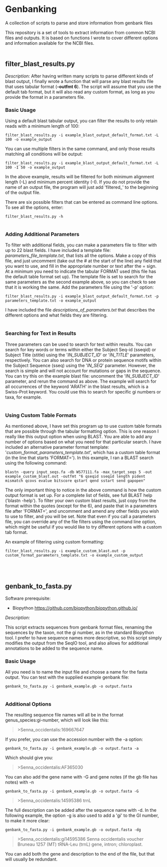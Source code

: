 # Genbanking
A collection of scripts to parse and store information from genbank files

This repository is a set of tools to extract information from common NCBI files and outputs. It is based on functions I wrote to cover different options and information available for the NCBI files.
<br></br>
## filter_blast_results.py

*Description:*
After having written many scripts to parse different kinds of blast output, I finally wrote a function that will parse any blast results file that uses tabular format (**-outfmt 6**). The script will assume that you use the default tab format, but it will also read any custom format, as long as you provide the format in a parameters file. 

### Basic Usage

Using a default blast tabular output, you can filter the results to only retain reads with a minimum length of 100:

`filter_blast_results.py -i example_blast_output_default_format.txt -L 100 -o example_output`

You can use multiple filters in the same command, and only those results matching all conditions will be output:

`filter_blast_results.py -i example_blast_output_default_format.txt -L 100 -I 50 -o example_output`

In the above example, results will be filtered for both minimum alignment length (-L) and minimum percent identity (-I). If you do not provide the name of an output file, the program will just add 'filtered_' to the beginning of the output file. 

There are six possible filters that can be entered as command line options. To see all the options, enter:

`filter_blast_results.py -h`
<br></br>
### Adding Additional Parameters

To filter with additional fields, you can make a parameters file to filter with up to 22 blast fields. I have included a template file: *parameters_file_template.txt*, that lists all the options. Make a copy of this file, and just uncomment (take out the # at the start of the line) any field that you want to use, and fill in the appropriate number or text after the = sign. At a minimum you need to indicate the tabular FORMAT used (this file has the default table format set up). The template file is set to search for the same parameters as the second example above, so you can check to see that it is working the same. Add the parameters file using the '-p' option:

`filter_blast_results.py -i example_blast_output_default_format.txt -p parameters_template.txt -o example_output`

I have included the file *descriptions_of_parameters.txt* that describes the different options and what fields they are filtering. 
<br></br>
### Searching for Text in Results

Three parameters can be used to search for text within results. You can search for key words or terms within either the Subject Seq-id (sseqid) or Subject Title (stitle) using the '*IN_SUBJECT_ID*' or '*IN_TITLE*' parameters, respectively. You can also search for DNA or protein sequence motifs within the Subject Sequence (sseq) using the '*IN_SEQ*' parameter. However, the search is simple and will not account for mutations or gaps in the sequence. You can try this on the example blast file: uncomment the '*IN_SUBJECT_ID*' parameter, and rerun the command as above. The example will search for all occurrences of the keyword 'ARATH' in the blast results, which is a Swiss-Prot keyword. You could use this to search for specific gi numbers or taxa, for example. 
<br></br>
### Using Custom Table Formats

As mentioned above, I have set this program up to use custom table formats that are possible through the tabular formatting option. This is one reason I really like this output option when using BLAST. You are able to add any number of options based on what you need for that particular search. I have included an alternative parameter format template: '*custom_format_parameters_template.txt*', which has a custom table format (in the line that starts 'FORMAT='). In this example, I ran a BLAST search using the following command:

`blastn -query input_seqs.fa -db WS77111.fa -max_target_seqs 5 -out example_custom_blast.out -outfmt "6 qseqid sseqid length pident mismatch qcovs evalue bitscore qstart qend sstart send gapopen"`

The only important thing to notice in the above command is how the custom output format is set up. For a complete list of fields, see full BLAST help ('blastn -help'). To filter your own custom blast results, just copy from the format within the quotes (except for the 6), and paste that in a parameters file after 'FORMAT=', and uncomment and amend any other fields you wish to use to filter, and you will be set. Note that even if you call a parameters file, you can override any of the file filters using the command line option, which might be useful if you would like to try different options with a custom tab format.

An example of filtering using custom formatting:

`filter_blast_results.py -i example_custom_blast.out -p custom_format_parameters_template.txt -o example_custom_output`
<br></br>
<br></br>
## genbank_to_fasta.py

Software prerequisite:

* Biopython https://github.com/biopython/biopython.github.io/

*Description:*

This script extracts sequences from genbank format files, renaming the sequences by the taxon, not the gi number, as in the standard Biopython tool. I prefer to have sequence names more descriptive, so this script simply modifies the output from the SeqIO tool, and also allows for additional annotations to be added to the sequence name. 

### Basic Usage

All you need is to name the input file and choose a name for the fasta output. You can test with the supplied example genbank file:

`genbank_to_fasta.py -i genbank_example.gb -o output.fasta`
<br></br>
### Additional Options

The resulting sequence file names will all be in the format genus_species:gi-number, which will look like this:

>\>Senna_occidentalis:169667647 

If you prefer, you can use the accession number with the -a option: 

`genbank_to_fasta.py -i genbank_example.gb -o output.fasta -a`

Which should give you:

>\>Senna_occidentalis:AF365030

You can also add the gene name with -G and gene notes (if the gb file has notes) with -n

`genbank_to_fasta.py -i genbank_example.gb -o output.fasta -G`

>\>Senna_occidentalis:14595386 trnL

The full description can be added after the sequence name with -d. In the following example, the option -g is also used to add a 'gi' to the GI number, to make it more clear:

`genbank_to_fasta.py -i genbank_example.gb -o output.fasta -dg`

>\>Senna_occidentalis:gi14595386 Senna occidentalis voucher Bruneau 1257 (MT) tRNA-Leu (trnL) gene, intron; chloroplast.

You can add both the gene and description to the end of the file, but that will usually be redundant. 


